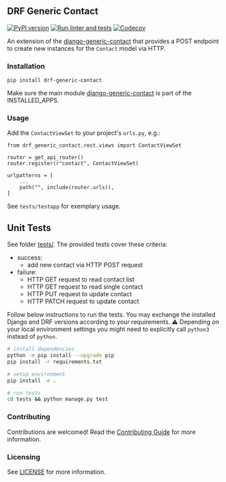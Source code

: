 ## DRF Generic Contact

[![PyPI version](https://img.shields.io/pypi/v/drf-generic-contact.svg)](https://pypi.org/project/drf-generic-contact/)
[![Run linter and tests](https://github.com/anexia/drf-generic-contact/actions/workflows/test.yml/badge.svg?branch=main)](https://github.com/anexia/drf-generic-contact/actions/workflows/test.yml)
[![Codecov](https://img.shields.io/codecov/c/gh/anexia/drf-generic-contact)](https://codecov.io/gh/anexia/drf-generic-contact)

An extension of the [django-generic-contact](https://github.com/anexia/django-generic-contact) that provides a POST endpoint to create new instances for
the `Contact` model via HTTP.

### Installation

```shell
pip install drf-generic-contact
```

Make sure the main module [django-generic-contact](https://github.com/anexia/django-generic-contact) is part of the INSTALLED_APPS.

### Usage

Add the `ContactViewSet` to your project's `urls.py`, e.g.:

```
from drf_generic_contact.rest.views import ContactViewSet

router = get_api_router()
router.register(r"contact", ContactViewSet)

urlpatterns = [
    ...
    path("", include(router.urls)),
]
```

See `tests/testapp` for exemplary usage.

## Unit Tests

See folder [tests/](tests/). The provided tests cover these criteria:
* success:
  * add new contact via HTTP POST request
* failure:
  * HTTP GET request to read contact list
  * HTTP GET request to read single contact
  * HTTP PUT request to update contact
  * HTTP PATCH request to update contact

Follow below instructions to run the tests.
You may exchange the installed Django and DRF versions according to your requirements.
:warning: Depending on your local environment settings you might need to explicitly call `python3` instead of `python`.
```bash
# install dependencies
python -m pip install --upgrade pip
pip install -r requirements.txt

# setup environment
pip install -e .

# run tests
cd tests && python manage.py test
```

### Contributing

Contributions are welcomed! Read the [Contributing Guide](CONTRIBUTING.md) for more information.

### Licensing

See [LICENSE](LICENSE) for more information.
